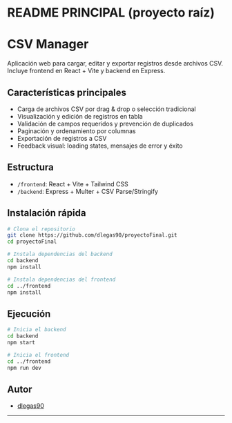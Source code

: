# README PRINCIPAL (proyecto raíz)

# CSV Manager

Aplicación web para cargar, editar y exportar registros desde archivos CSV.  
Incluye frontend en React + Vite y backend en Express.

## Características principales

- Carga de archivos CSV por drag & drop o selección tradicional
- Visualización y edición de registros en tabla
- Validación de campos requeridos y prevención de duplicados
- Paginación y ordenamiento por columnas
- Exportación de registros a CSV
- Feedback visual: loading states, mensajes de error y éxito

## Estructura

- `/frontend`: React + Vite + Tailwind CSS
- `/backend`: Express + Multer + CSV Parse/Stringify

## Instalación rápida

```bash
# Clona el repositorio
git clone https://github.com/dlegas90/proyectoFinal.git
cd proyectoFinal

# Instala dependencias del backend
cd backend
npm install

# Instala dependencias del frontend
cd ../frontend
npm install
```

## Ejecución

```bash
# Inicia el backend
cd backend
npm start

# Inicia el frontend
cd ../frontend
npm run dev
```

## Autor

- [dlegas90](https://github.com/dlegas90)

---
